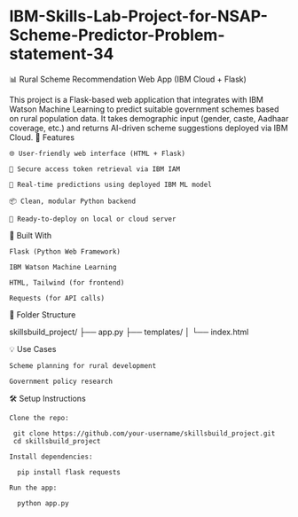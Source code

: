 # IBM-Skills-Lab-Project-for-NSAP-Scheme-Predictor-Problem-statement-34
📊 Rural Scheme Recommendation Web App (IBM Cloud + Flask)

This project is a Flask-based web application that integrates with IBM Watson Machine Learning to predict suitable government schemes based on rural population data. It takes demographic input (gender, caste, Aadhaar coverage, etc.) and returns AI-driven scheme suggestions deployed via IBM Cloud.
🚀 Features

    🌐 User-friendly web interface (HTML + Flask)

    🔐 Secure access token retrieval via IBM IAM

    🔁 Real-time predictions using deployed IBM ML model

    📦 Clean, modular Python backend

    🔧 Ready-to-deploy on local or cloud server

🧠 Built With

    Flask (Python Web Framework)

    IBM Watson Machine Learning

    HTML, Tailwind (for frontend)

    Requests (for API calls)

📂 Folder Structure

  skillsbuild_project/
  ├── app.py
  ├── templates/
  │   └── index.html

💡 Use Cases

    Scheme planning for rural development

    Government policy research
🛠️ Setup Instructions

    Clone the repo:

     git clone https://github.com/your-username/skillsbuild_project.git
     cd skillsbuild_project
      
    Install dependencies:
      
      pip install flask requests
      
    Run the app:
      
      python app.py

